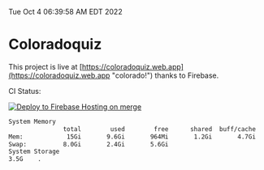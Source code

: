 Tue Oct  4 06:39:58 AM EDT 2022

# Coloradoquiz


This project is live at [https://coloradoquiz.web.app](https://coloradoquiz.web.app "colorado!") thanks to Firebase.

CI Status: 

[![Deploy to Firebase Hosting on merge](https://github.com/teamkushal/coloradoquiz/actions/workflows/firebase-hosting-merge.yml/badge.svg)](https://github.com/teamkushal/coloradoquiz/actions/workflows/firebase-hosting-merge.yml)

```bash
System Memory
               total        used        free      shared  buff/cache   available
Mem:            15Gi       9.6Gi       964Mi       1.2Gi       4.7Gi       4.1Gi
Swap:          8.0Gi       2.4Gi       5.6Gi
System Storage
3.5G	.
```
```bash
